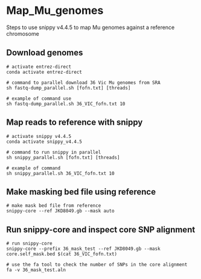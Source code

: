 # Map_Mu_genomes
Steps to use snippy v4.4.5 to map Mu genomes against a reference chromosome

## Download genomes
```
# activate entrez-direct
conda activate entrez-direct

# command to parallel download 36 Vic Mu genomes from SRA
sh fastq-dump_parallel.sh [fofn.txt] [threads]

# example of command use
sh fastq-dump_parallel.sh 36_VIC_fofn.txt 10
```

## Map reads to reference with snippy
```
# activate snippy v4.4.5
conda activate snippy_v4.4.5

# command to run snippy in parallel
sh snippy_parallel.sh [fofn.txt] [threads]

# example of command
sh snippy_parallel.sh 36_VIC_fofn.txt 10
```

## Make masking bed file using reference
```
# make mask bed file from reference
snippy-core --ref JKD8049.gb --mask auto
```

## Run snippy-core and inspect core SNP alignment
```
# run snippy-core
snippy-core --prefix 36_mask_test --ref JKD8049.gb --mask core.self_mask.bed $(cat 36_VIC_fofn.txt)

# use the fa tool to check the number of SNPs in the core alignment
fa -v 36_mask_test.aln
```

